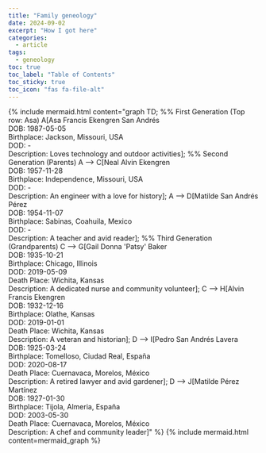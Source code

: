 ```yaml
---
title: "Family geneology"
date: 2024-09-02
excerpt: "How I got here"
categories:
  - article
tags:
  - geneology
toc: true
toc_label: "Table of Contents"
toc_sticky: true
toc_icon: "fas fa-file-alt"
---
```


{% include mermaid.html content="graph TD;
    %% First Generation (Top row: Asa)
    A[Asa Francis Ekengren San Andrés<br>DOB: 1987-05-05<br>Birthplace: Jackson, Missouri, USA<br>DOD: -<br>Description: Loves technology and outdoor activities];
    %% Second Generation (Parents)
    A --> C[Neal Alvin Ekengren<br>DOB: 1957-11-28<br>Birthplace: Independence, Missouri, USA<br>DOD: -<br>Description: An engineer with a love for history];
    A --> D[Matilde San Andrés Pérez<br>DOB: 1954-11-07<br>Birthplace: Sabinas, Coahuila, Mexico<br>DOD: -<br>Description: A teacher and avid reader];
    %% Third Generation (Grandparents)
    C --> G[Gail Donna 'Patsy' Baker<br>DOB: 1935-10-21<br>Birthplace: Chicago, Illinois<br>DOD: 2019-05-09<br>Death Place: Wichita, Kansas<br>Description: A dedicated nurse and community volunteer];
    C --> H[Alvin Francis Ekengren<br>DOB: 1932-12-16<br>Birthplace: Olathe, Kansas<br>DOD: 2019-01-01<br>Death Place: Wichita, Kansas<br>Description: A veteran and historian];
    D --> I[Pedro San Andrés Lavera<br>DOB: 1925-03-24<br>Birthplace: Tomelloso, Ciudad Real, España<br>DOD: 2020-08-17<br>Death Place: Cuernavaca, Morelos, México<br>Description: A retired lawyer and avid gardener];
    D --> J[Matilde Pérez Martínez<br>DOB: 1927-01-30<br>Birthplace: Tijola, Almeria, España<br>DOD: 2003-05-30<br>Death Place: Cuernavaca, Morelos, México<br>Description: A chef and community leader]" %}
{% include mermaid.html content=mermaid_graph %}
